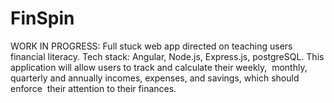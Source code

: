 # FinSpin
WORK IN PROGRESS: Full stuck web app directed on teaching users financial literacy. Tech stack: Angular, Node.js, Express.js, postgreSQL. This application will allow users to track and calculate their weekly,  monthly, quarterly and annually incomes, expenses, and savings, which should enforce  their attention to their finances. 
